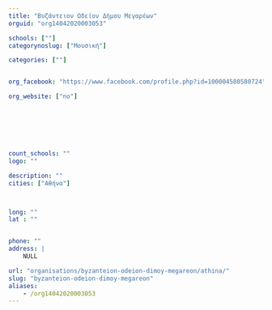 ```yaml
---
title: "Βυζάντειον Ωδείον Δήμου Μεγαρέων"
orguid: "org14042020003053"

schools: [""]
categorynoslug: ["Μουσική"]

categories: [""]


org_facebook: "https://www.facebook.com/profile.php?id=100004580580724"

org_website: ["no"]







count_schools: ""
logo: ""

description: ""
cities: ["Αθήνα"]



long: ""
lat : ""


phone: ""
address: |
    NULL

url: "organisations/byzanteion-odeion-dimoy-megareon/athina/"
slug: "byzanteion-odeion-dimoy-megareon"
aliases:
    - /org14042020003053
---
```



